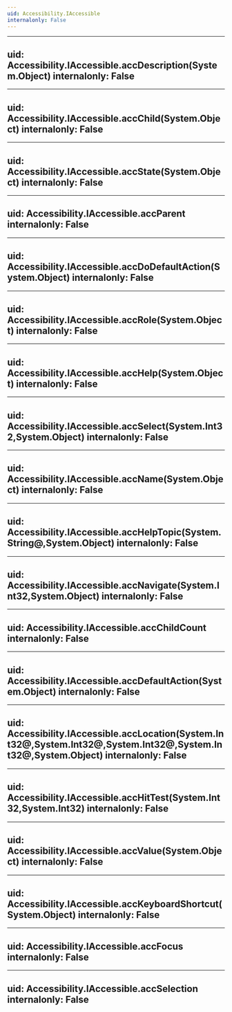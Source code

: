 ```yaml
---
uid: Accessibility.IAccessible
internalonly: False
---
```


---
uid: Accessibility.IAccessible.accDescription(System.Object)
internalonly: False
---

---
uid: Accessibility.IAccessible.accChild(System.Object)
internalonly: False
---

---
uid: Accessibility.IAccessible.accState(System.Object)
internalonly: False
---

---
uid: Accessibility.IAccessible.accParent
internalonly: False
---

---
uid: Accessibility.IAccessible.accDoDefaultAction(System.Object)
internalonly: False
---

---
uid: Accessibility.IAccessible.accRole(System.Object)
internalonly: False
---

---
uid: Accessibility.IAccessible.accHelp(System.Object)
internalonly: False
---

---
uid: Accessibility.IAccessible.accSelect(System.Int32,System.Object)
internalonly: False
---

---
uid: Accessibility.IAccessible.accName(System.Object)
internalonly: False
---

---
uid: Accessibility.IAccessible.accHelpTopic(System.String@,System.Object)
internalonly: False
---

---
uid: Accessibility.IAccessible.accNavigate(System.Int32,System.Object)
internalonly: False
---

---
uid: Accessibility.IAccessible.accChildCount
internalonly: False
---

---
uid: Accessibility.IAccessible.accDefaultAction(System.Object)
internalonly: False
---

---
uid: Accessibility.IAccessible.accLocation(System.Int32@,System.Int32@,System.Int32@,System.Int32@,System.Object)
internalonly: False
---

---
uid: Accessibility.IAccessible.accHitTest(System.Int32,System.Int32)
internalonly: False
---

---
uid: Accessibility.IAccessible.accValue(System.Object)
internalonly: False
---

---
uid: Accessibility.IAccessible.accKeyboardShortcut(System.Object)
internalonly: False
---

---
uid: Accessibility.IAccessible.accFocus
internalonly: False
---

---
uid: Accessibility.IAccessible.accSelection
internalonly: False
---
